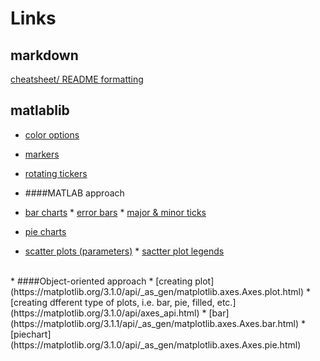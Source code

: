 # Links
## markdown
[cheatsheet/ README formatting](https://github.com/adam-p/markdown-here/wiki/Markdown-Cheatsheet)
<br>
## matlablib
  * [color options](https://matplotlib.org/3.1.1/gallery/color/named_colors.html)
  * [markers](https://matplotlib.org/3.1.3/api/markers_api.html)
  * [rotating tickers](https://matplotlib.org/3.1.1/gallery/ticks_and_spines/ticklabels_rotation.html)

  * ####MATLAB approach
   * [bar charts](https://matplotlib.org/3.1.0/api/_as_gen/matplotlib.pyplot.bar.html)
    * [error bars](https://matplotlib.org/3.1.1/api/_as_gen/matplotlib.pyplot.errorbar.html) 
    * [major & minor ticks](https://courses.bootcampspot.com/courses/482/pages/5-dot-1-9-chart-extras?module_item_id=123655)
   * [pie charts](https://matplotlib.org/3.1.1/api/_as_gen/matplotlib.pyplot.pie.html#matplotlib.pyplot.scatter)
   * [scatter plots (parameters)](https://matplotlib.org/3.1.0/api/_as_gen/matplotlib.pyplot.scatter.html)
    * [sactter plot legends](https://matplotlib.org/3.1.0/gallery/lines_bars_and_markers/scatter_with_legend.html#sphx-glr-gallery-lines-bars-and-markers-scatter-with-legend-py)
 <br>
 * ####Object-oriented approach
  * [creating plot](https://matplotlib.org/3.1.0/api/_as_gen/matplotlib.axes.Axes.plot.html)
   * [creating dfferent type of plots, i.e. bar, pie, filled, etc.](https://matplotlib.org/3.1.0/api/axes_api.html)
  * [bar](https://matplotlib.org/3.1.1/api/_as_gen/matplotlib.axes.Axes.bar.html)
  * [piechart](https://matplotlib.org/3.1.0/api/_as_gen/matplotlib.axes.Axes.pie.html)
